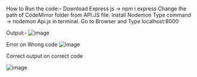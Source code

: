 How to Run the code:-
Download Express js -> npm i express
Change the path of CodeMirror folder from API.JS file.
Install Nodemon
Type command -> nodemon Api.js  in terminal.
Go to Browser and Type localhost:8000


Output:-
![image](https://github.com/ayushgi/KALVIUM-IDE/assets/100596002/e37a151e-81cc-49da-bd07-a1ba7daf0579)

Error on Wrong code
![image](https://github.com/ayushgi/KALVIUM-IDE/assets/100596002/faca9f2c-830a-4385-b148-b1377229a8e3)


Correct output on correct code 

![image](https://github.com/ayushgi/KALVIUM-IDE/assets/100596002/b74fbf7a-2726-4a7d-b739-8d111a66b6a0)


